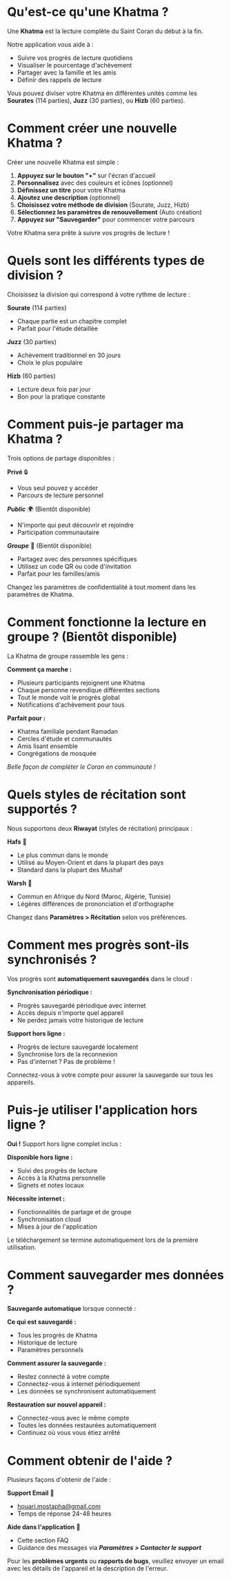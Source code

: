 # Qu'est-ce qu'une Khatma ?

Une **Khatma** est la lecture complète du Saint Coran du début à la fin.

Notre application vous aide à :
- Suivre vos progrès de lecture quotidiens
- Visualiser le pourcentage d'achèvement
- Partager avec la famille et les amis
- Définir des rappels de lecture

Vous pouvez diviser votre Khatma en différentes unités comme les **Sourates** (114 parties), **Juzz** (30 parties), ou **Hizb** (60 parties).

# Comment créer une nouvelle Khatma ?

Créer une nouvelle Khatma est simple :

1. **Appuyez sur le bouton "+"** sur l'écran d'accueil
2. **Personnalisez** avec des couleurs et icônes (optionnel)
3. **Définissez un titre** pour votre Khatma
4. **Ajoutez une description** (optionnel)
5. **Choisissez votre méthode de division** (Sourate, Juzz, Hizb)
6. **Sélectionnez les paramètres de renouvellement** (Auto création)
7. **Appuyez sur "Sauvegarder"** pour commencer votre parcours

Votre Khatma sera prête à suivre vos progrès de lecture !

# Quels sont les différents types de division ?

Choisissez la division qui correspond à votre rythme de lecture :

**Sourate** (114 parties)
- Chaque partie est un chapitre complet
- Parfait pour l'étude détaillée

**Juzz** (30 parties)
- Achèvement traditionnel en 30 jours
- Choix le plus populaire

**Hizb** (60 parties)
- Lecture deux fois par jour
- Bon pour la pratique constante

# Comment puis-je partager ma Khatma ?

Trois options de partage disponibles :

**Privé** 🔒
- Vous seul pouvez y accéder
- Parcours de lecture personnel

**_Public_** 🌍 (Bientôt disponible)
- N'importe qui peut découvrir et rejoindre
- Participation communautaire

**_Groupe_** 👥 (Bientôt disponible)
- Partagez avec des personnes spécifiques
- Utilisez un code QR ou code d'invitation
- Parfait pour les familles/amis

Changez les paramètres de confidentialité à tout moment dans les paramètres de Khatma.

# Comment fonctionne la lecture en groupe ? (Bientôt disponible)

La Khatma de groupe rassemble les gens :

**Comment ça marche :**
- Plusieurs participants rejoignent une Khatma
- Chaque personne revendique différentes sections
- Tout le monde voit le progrès global
- Notifications d'achèvement pour tous

**Parfait pour :**
- Khatma familiale pendant Ramadan
- Cercles d'étude et communautés
- Amis lisant ensemble
- Congrégations de mosquée

*Belle façon de compléter le Coran en communauté !*

# Quels styles de récitation sont supportés ?

Nous supportons deux **Riwayat** (styles de récitation) principaux :

**Hafs** 📖
- Le plus commun dans le monde
- Utilisé au Moyen-Orient et dans la plupart des pays
- Standard dans la plupart des Mushaf

**Warsh** 📖
- Commun en Afrique du Nord (Maroc, Algérie, Tunisie)
- Légères différences de prononciation et d'orthographe

Changez dans **Paramètres > Récitation** selon vos préférences.

# Comment mes progrès sont-ils synchronisés ?

Vos progrès sont **automatiquement sauvegardés** dans le cloud :

**Synchronisation périodique :**
- Progrès sauvegardé périodique avec internet
- Accès depuis n'importe quel appareil
- Ne perdez jamais votre historique de lecture

**Support hors ligne :**
- Progrès de lecture sauvegardé localement
- Synchronise lors de la reconnexion
- Pas d'internet ? Pas de problème !

Connectez-vous à votre compte pour assurer la sauvegarde sur tous les appareils.

# Puis-je utiliser l'application hors ligne ?

**Oui !** Support hors ligne complet inclus :

**Disponible hors ligne :**
- Suivi des progrès de lecture
- Accès à la Khatma personnelle
- Signets et notes locaux

**Nécessite internet :**
- Fonctionnalités de partage et de groupe
- Synchronisation cloud
- Mises à jour de l'application

Le téléchargement se termine automatiquement lors de la première utilisation.

# Comment sauvegarder mes données ?

**Sauvegarde automatique** lorsque connecté :

**Ce qui est sauvegardé :**
- Tous les progrès de Khatma
- Historique de lecture
- Paramètres personnels

**Comment assurer la sauvegarde :**
- Restez connecté à votre compte
- Connectez-vous à internet périodiquement
- Les données se synchronisent automatiquement

**Restauration sur nouvel appareil :**
- Connectez-vous avec le même compte
- Toutes les données restaurées automatiquement
- Continuez où vous vous étiez arrêté

# Comment obtenir de l'aide ?

Plusieurs façons d'obtenir de l'aide :

**Support Email** 📧
- houari.mostapha@gmail.com
- Temps de réponse 24-48 heures

**Aide dans l'application** 📱
- Cette section FAQ
- Guidance des messages via **_Paramètres > Contacter le support_**


Pour les **problèmes urgents** ou **rapports de bugs**, veuillez envoyer un email avec les détails de l'appareil et la description de l'erreur.